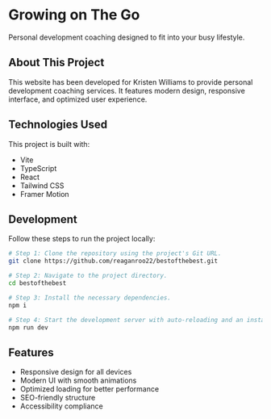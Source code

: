 # Growing on The Go

Personal development coaching designed to fit into your busy lifestyle.

## About This Project

This website has been developed for Kristen Williams to provide personal development coaching services. It features modern design, responsive interface, and optimized user experience.

## Technologies Used

This project is built with:

- Vite
- TypeScript
- React
- Tailwind CSS
- Framer Motion

## Development

Follow these steps to run the project locally:

```sh
# Step 1: Clone the repository using the project's Git URL.
git clone https://github.com/reaganroo22/bestofthebest.git

# Step 2: Navigate to the project directory.
cd bestofthebest

# Step 3: Install the necessary dependencies.
npm i

# Step 4: Start the development server with auto-reloading and an instant preview.
npm run dev
```

## Features

- Responsive design for all devices
- Modern UI with smooth animations
- Optimized loading for better performance
- SEO-friendly structure
- Accessibility compliance
